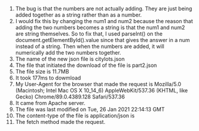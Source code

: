 1. The bug is that the numbers are not actually adding. They are just being added together as a string rather than as a number.
2. I would fix this by changing the num1 and num2 because the reason that adding the two numbers becomes a string is that the num1 and num2 are string themselves. So to fix that, I used parseInt() on the document.getElementById().value since that gives the answer in a num instead of a string. Then when the numbers are added, it will numerically add the two numbers together. 
3. The name of the new json file is citylots.json
4. The file that initiated the download of the file is part2.json 
5. The file size is 11.7MB
6. It took 177ms to dowmload 
7.  My User-Agent for the browser that made the request is Mozilla/5.0 (Macintosh; Intel Mac OS X 10_14_6) AppleWebKit/537.36 (KHTML, like Gecko) Chrome/89.0.4389.128 Safari/537.36
8.  It came from Apache server. 
9.  The file was last modified on Tue, 26 Jan 2021 22:14:13 GMT
10. The content-type of the file is application/json is 
11. The fetch method made the request. 